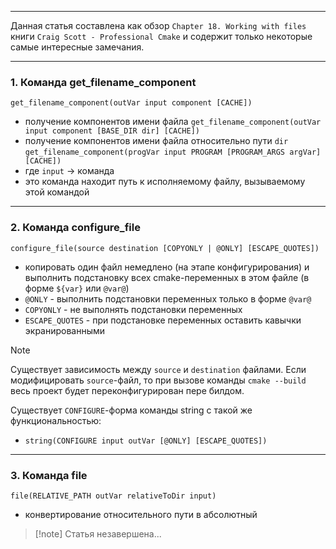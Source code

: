 ___
Данная статья составлена как обзор `Chapter 18. Working with files` книги `Craig Scott - Professional Cmake` и содержит только некоторые самые интересные замечания.

___
### 1. Команда get_filename_component

`get_filename_component(outVar input component [CACHE])`
- получение компонентов имени файла
`get_filename_component(outVar input component [BASE_DIR dir] [CACHE])`
- получение компонентов имени файла относительно пути `dir`
`get_filename_component(progVar input PROGRAM [PROGRAM_ARGS argVar] [CACHE])`
- где `input` -> команда
- это команда находит путь к исполняемому файлу, вызываемому этой командой
___
### 2. Команда configure_file

```
configure_file(source destination [COPYONLY | @ONLY] [ESCAPE_QUOTES])
```
- копировать один файл немедлено (на этапе конфигурирования) и выполнить подстановку всех cmake-переменных в этом файле (в форме `${var}` или `@var@`)
- `@ONLY` - выполнить подстановки переменных только в форме `@var@`
- `COPYONLY` - не выполнять подстановки переменных
- `ESCAPE_QUOTES` - при подстановке переменных оставить кавычки экранированными

>[!note]
>Cуществует зависимость между `source` и `destination` файлами. Если модифицировать `source`-файл, то  при вызове команды `cmake --build` весь проект будет переконфигурирован пере билдом.

Существует `CONFIGURE`-форма команды string с такой же функциональностью:
- `string(CONFIGURE input outVar [@ONLY] [ESCAPE_QUOTES])`
___
### 3. Команда file

`file(RELATIVE_PATH outVar relativeToDir input)`
- конвертирование относительного пути в абсолютный

>[!note] Статья незавершена...

